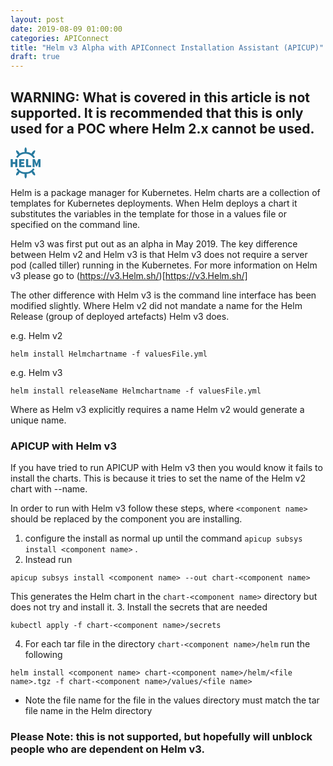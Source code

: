 ```yaml
---
layout: post
date: 2019-08-09 01:00:00
categories: APIConnect
title: "Helm v3 Alpha with APIConnect Installation Assistant (APICUP)"
draft: true
---
```


## WARNING: What is covered in this article is not supported. It is recommended that this is only used for a POC where Helm 2.x cannot be used.

<!--more-->

<svg height="50" viewBox="0 0 121 126" xmlns="http://www.w3.org/2000/svg"><title>Helm Logo</title><g fill="none" fill-rule="evenodd"><g fill="#277A9F"><path d="M85.218 94.1435c2.0246-1.4178 6.6492 1.6934 10.3293 6.949 3.68 5.2556 5.0218 10.6654 2.997 12.0832-2.0247 1.4177-6.6493-1.6935-10.3293-6.949-3.68-5.2557-5.022-10.6655-2.997-12.0832zM36.782 94.1435c-2.0246-1.4178-6.6492 1.6934-10.3293 6.949-3.68 5.2556-5.0218 10.6654-2.997 12.0832 2.0247 1.4177 6.6493-1.6935 10.3293-6.949 3.68-5.2557 5.022-10.6655 2.997-12.0832zM60.9755 102.3724c-2.4717 0-4.4755 5.201-4.4755 11.617 0 6.416 2.0038 11.617 4.4755 11.617 2.4718 0 4.4755-5.201 4.4755-11.617 0-6.416-2.0037-11.617-4.4755-11.617z"></path></g><g fill="#277A9F"><path d="M85.218 31.8565c2.0246 1.4178 6.6492-1.6934 10.3293-6.949 3.68-5.2556 5.0218-10.6654 2.997-12.0832-2.0247-1.4177-6.6493 1.6935-10.3293 6.949-3.68 5.2557-5.022 10.6655-2.997 12.0832zM36.782 31.8565c-2.0246 1.4178-6.6492-1.6934-10.3293-6.949-3.68-5.2556-5.0218-10.6654-2.997-12.0832 2.0247-1.4177 6.6493 1.6935 10.3293 6.949 3.68 5.2557 5.022 10.6655 2.997 12.0832zM60.9755 23.6276c-2.4717 0-4.4755-5.201-4.4755-11.617 0-6.416 2.0038-11.617 4.4755-11.617 2.4718 0 4.4755 5.201 4.4755 11.617 0 6.416-2.0037 11.617-4.4755 11.617z"></path></g><path d="M95.5044 42.1636c-7.2176-11.883-20.2966-19.8232-35.2333-19.8232-14.528 0-27.2986 7.5117-34.6276 18.8568m.7842 45.6688c7.4352 10.689 19.8207 17.6872 33.8435 17.6872 14.0484 0 26.4534-7.0237 33.884-17.7455" stroke="#277A9F" stroke-width="7.1608"></path><path d="M.609 47.6948h8.6217v12.1304h9.7244V47.6948h8.6218v32.5818H18.955V67.344H9.2308v12.9326H.609V47.6948zm34.186 0h21.0528v7.218H43.4166v5.113h10.6266v7.218H43.4166v5.8147H56.349v7.218H34.795V47.695zm27.87 0h8.6215v25.3637h12.331v7.218H62.665V47.695zm26.5666 0h8.9224l5.113 13.534 1.8044 5.3133h.2005l1.8044-5.3132 4.9124-13.534h8.9224v32.5818h-8.0202v-9.6242c0-.8354.0418-1.7544.1253-2.757.0836-1.0024.1755-2.03.2757-3.0826.1003-1.0527.2172-2.0803.351-3.0828.1336-1.0025.2505-1.9048.3508-2.7068h-.2005l-2.7068 7.6192-4.5113 10.9775h-3.208l-4.5114-10.9776-2.6066-7.6192h-.2005c.1003.802.2172 1.7043.351 2.7068.1336 1.0025.2505 2.03.3508 3.0828.1002 1.0526.192 2.0802.2757 3.0827.0835 1.0025.1253 1.9215.1253 2.757v9.624h-7.92V47.695z" fill="#277A9F"></path></g></svg>



Helm is a package manager for Kubernetes. Helm charts are a collection of templates for Kubernetes deployments.  When Helm deploys a chart it substitutes the variables in the template for those in a values file or specified on the command line.

Helm v3 was first put out as an alpha in May 2019. The key difference between Helm v2 and Helm v3 is that Helm v3 does not require a server pod (called tiller) running in the Kubernetes. For more information on Helm v3 please go to (https://v3.Helm.sh/)[https://v3.Helm.sh/]


The other difference with Helm v3 is the command line interface has been modified slightly.  Where  Helm v2 did not mandate a name for the Helm Release (group of deployed artefacts) Helm v3 does.

e.g. Helm v2
```
helm install Helmchartname -f valuesFile.yml
```

e.g. Helm v3
```
helm install releaseName Helmchartname -f valuesFile.yml
```

Where as Helm v3 explicitly requires a name Helm v2 would generate a unique name.




### APICUP with Helm v3


If you have tried to run APICUP with Helm v3 then you would know it fails to install the charts. This is because it tries to set the name of the Helm v2 chart with --name.


In order to run with Helm v3 follow these steps, where `<component name>` should be replaced by the component you are installing.


1. configure the install as normal up until the command `apicup subsys install <component name>` .
2. Instead run
```
apicup subsys install <component name> --out chart-<component name>
```
This generates the Helm chart in the `chart-<component name>` directory but does not try and install it.
3. Install the secrets that are needed
```
kubectl apply -f chart-<component name>/secrets
```
4. For each tar file in the directory `chart-<component name>/helm` run the following  
```
helm install <component name> chart-<component name>/helm/<file name>.tgz -f chart-<component name>/values/<file name>
```
- Note the file name for the file in the values directory must match the tar file name in the Helm directory



### Please Note: this is not supported, but hopefully will unblock people who are dependent on Helm v3.

